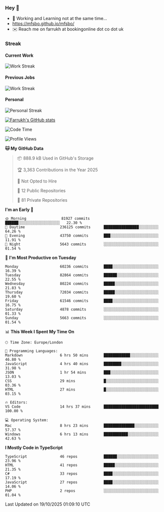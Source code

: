 ### Hey 👋

- 🏃 Working and Learning not at the same time...
- https://mfsbo.github.io/mfsbo/
- ✉️ Reach me on farrukh at bookingonline dot co dot uk

### Streak
#### Current Work
![Work Streak](https://streak-stats.demolab.com/?user=mfsbo)
#### Previous Jobs
![Work Streak](https://streak-stats.demolab.com/?user=farrukhcw)
#### Personal
![Personal Streak](https://streak-stats.demolab.com/?user=farrukhsubhani)

[![Farrukh's GitHub stats](https://github-readme-stats.vercel.app/api?username=mfsbo&hide=stars&count_private=true)](https://github.com/mfsbo/)

<!--START_SECTION:waka-->
![Code Time](http://img.shields.io/badge/Code%20Time-1%2C083%20hrs%2039%20mins-blue)

![Profile Views](http://img.shields.io/badge/Profile%20Views-30-blue)

**🐱 My GitHub Data** 

> 📦 888.9 kB Used in GitHub's Storage 
 > 
> 🏆 3,363 Contributions in the Year 2025
 > 
> 🚫 Not Opted to Hire
 > 
> 📜 12 Public Repositories 
 > 
> 🔑 81 Private Repositories 
 > 
**I'm an Early 🐤** 

```text
🌞 Morning                81927 commits       ██████░░░░░░░░░░░░░░░░░░░   22.30 % 
🌆 Daytime                236125 commits      ████████████████░░░░░░░░░   64.26 % 
🌃 Evening                43750 commits       ███░░░░░░░░░░░░░░░░░░░░░░   11.91 % 
🌙 Night                  5643 commits        ░░░░░░░░░░░░░░░░░░░░░░░░░   01.54 % 
```
📅 **I'm Most Productive on Tuesday** 

```text
Monday                   60236 commits       ████░░░░░░░░░░░░░░░░░░░░░   16.39 % 
Tuesday                  82864 commits       ██████░░░░░░░░░░░░░░░░░░░   22.55 % 
Wednesday                80224 commits       █████░░░░░░░░░░░░░░░░░░░░   21.83 % 
Thursday                 72034 commits       █████░░░░░░░░░░░░░░░░░░░░   19.60 % 
Friday                   61546 commits       ████░░░░░░░░░░░░░░░░░░░░░   16.75 % 
Saturday                 4878 commits        ░░░░░░░░░░░░░░░░░░░░░░░░░   01.33 % 
Sunday                   5663 commits        ░░░░░░░░░░░░░░░░░░░░░░░░░   01.54 % 
```


📊 **This Week I Spent My Time On** 

```text
🕑︎ Time Zone: Europe/London

💬 Programming Languages: 
Markdown                 6 hrs 50 mins       ████████████░░░░░░░░░░░░░   46.80 % 
JavaScript               4 hrs 40 mins       ████████░░░░░░░░░░░░░░░░░   31.98 % 
JSON                     1 hr 54 mins        ███░░░░░░░░░░░░░░░░░░░░░░   13.03 % 
CSS                      29 mins             █░░░░░░░░░░░░░░░░░░░░░░░░   03.36 % 
HTML                     27 mins             █░░░░░░░░░░░░░░░░░░░░░░░░   03.15 % 

🔥 Editors: 
VS Code                  14 hrs 37 mins      █████████████████████████   100.00 % 

💻 Operating System: 
Mac                      8 hrs 23 mins       ██████████████░░░░░░░░░░░   57.37 % 
Windows                  6 hrs 13 mins       ███████████░░░░░░░░░░░░░░   42.63 % 
```

**I Mostly Code in TypeScript** 

```text
TypeScript               46 repos            ██████░░░░░░░░░░░░░░░░░░░   23.96 % 
HTML                     41 repos            █████░░░░░░░░░░░░░░░░░░░░   21.35 % 
C#                       33 repos            ████░░░░░░░░░░░░░░░░░░░░░   17.19 % 
JavaScript               27 repos            ████░░░░░░░░░░░░░░░░░░░░░   14.06 % 
PHP                      2 repos             ░░░░░░░░░░░░░░░░░░░░░░░░░   01.04 % 
```




 Last Updated on 19/10/2025 01:09:10 UTC
<!--END_SECTION:waka-->
<!--
**mfsbo/mfsbo** is a ✨ _special_ ✨ repository because its `README.md` (this file) appears on your GitHub profile.

Here are some ideas to get you started:

- 🔭 I’m currently working on ...
- 🌱 I’m currently learning ...
- 👯 I’m looking to collaborate on ...
- 🤔 I’m looking for help with ...
- 💬 Ask me about ...
- 📫 How to reach me: ...
- 😄 Pronouns: ...
- ⚡ Fun fact: ...
-->
